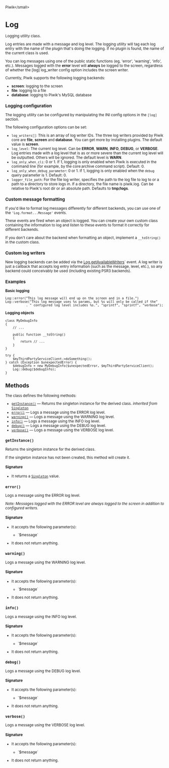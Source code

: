<small>Piwik\</small>

Log
===

Logging utility class.

Log entries are made with a message and log level. The logging utility will tag each
log entry with the name of the plugin that's doing the logging. If no plugin is found,
the name of the current class is used.

You can log messages using one of the public static functions (eg, 'error', 'warning',
'info', etc.). Messages logged with the **error** level will **always** be logged to
the screen, regardless of whether the [log] log_writer config option includes the
screen writer.

Currently, Piwik supports the following logging backends:

- **screen**: logging to the screen
- **file**: logging to a file
- **database**: logging to Piwik's MySQL database

### Logging configuration

The logging utility can be configured by manipulating the INI config options in the
`[log]` section.

The following configuration options can be set:

- `log_writers[]`: This is an array of log writer IDs. The three log writers provided
                   by Piwik core are **file**, **screen** and **database**. You can
                   get more by installing plugins. The default value is **screen**.
- `log_level`: The current log level. Can be **ERROR**, **WARN**, **INFO**, **DEBUG**,
               or **VERBOSE**. Log entries made with a log level that is as or more
               severe than the current log level will be outputted. Others will be
               ignored. The default level is **WARN**.
- `log_only_when_cli`: 0 or 1. If 1, logging is only enabled when Piwik is executed
                       in the command line (for example, by the core:archive command
                       script). Default: 0.
- `log_only_when_debug_parameter`: 0 or 1. If 1, logging is only enabled when the
                                   `debug` query parameter is 1. Default: 0.
- `logger_file_path`: For the file log writer, specifies the path to the log file
                      to log to or a path to a directory to store logs in. If a
                      directory, the file name is piwik.log. Can be relative to
                      Piwik's root dir or an absolute path. Defaults to **tmp/logs**.

### Custom message formatting

If you'd like to format log messages differently for different backends, you can use
one of the `'Log.format...Message'` events.

These events are fired when an object is logged. You can create your own custom class
containing the information to log and listen to these events to format it correctly for
different backends.

If you don't care about the backend when formatting an object, implement a `__toString()`
in the custom class.

### Custom log writers

New logging backends can be added via the [Log.getAvailableWriters](/api-reference/events#loggetavailablewriters)` event. A log
writer is just a callback that accepts log entry information (such as the message,
level, etc.), so any backend could conceivably be used (including existing PSR3
backends).

### Examples

**Basic logging**

    Log::error("This log message will end up on the screen and in a file.")
    Log::verbose("This log message uses %s params, but %s will only be called if the"
               . " configured log level includes %s.", "sprintf", "sprintf", "verbose");

**Logging objects**

    class MyDebugInfo
    {
        // ...

        public function __toString()
        {
            return // ...
        }
    }

    try {
        $myThirdPartyServiceClient->doSomething();
    } catch (Exception $unexpectedError) {
        $debugInfo = new MyDebugInfo($unexpectedError, $myThirdPartyServiceClient);
        Log::debug($debugInfo);
    }

Methods
-------

The class defines the following methods:

- [`getInstance()`](#getinstance) &mdash; Returns the singleton instance for the derived class. *inherited from* [`Singleton`](../Piwik/Singleton.md)
- [`error()`](#error) &mdash; Logs a message using the ERROR log level.
- [`warning()`](#warning) &mdash; Logs a message using the WARNING log level.
- [`info()`](#info) &mdash; Logs a message using the INFO log level.
- [`debug()`](#debug) &mdash; Logs a message using the DEBUG log level.
- [`verbose()`](#verbose) &mdash; Logs a message using the VERBOSE log level.

<a name="getinstance" id="getinstance"></a>
<a name="getInstance" id="getInstance"></a>
### `getInstance()`

Returns the singleton instance for the derived class.

If the singleton instance
has not been created, this method will create it.

#### Signature

- It returns a [`Singleton`](../Piwik/Singleton.md) value.

<a name="error" id="error"></a>
<a name="error" id="error"></a>
### `error()`

Logs a message using the ERROR log level.

_Note: Messages logged with the ERROR level are always logged to the screen in addition
to configured writers._

#### Signature

-  It accepts the following parameter(s):

   <ul>
   <li>
      <div markdown="1" class="parameter">
      `$message`

      <div markdown="1" class="param-desc"></div>

      <div style="clear:both;"/>

      </div>
   </li>
   </ul>
- It does not return anything.

<a name="warning" id="warning"></a>
<a name="warning" id="warning"></a>
### `warning()`

Logs a message using the WARNING log level.

#### Signature

-  It accepts the following parameter(s):

   <ul>
   <li>
      <div markdown="1" class="parameter">
      `$message`

      <div markdown="1" class="param-desc"></div>

      <div style="clear:both;"/>

      </div>
   </li>
   </ul>
- It does not return anything.

<a name="info" id="info"></a>
<a name="info" id="info"></a>
### `info()`

Logs a message using the INFO log level.

#### Signature

-  It accepts the following parameter(s):

   <ul>
   <li>
      <div markdown="1" class="parameter">
      `$message`

      <div markdown="1" class="param-desc"></div>

      <div style="clear:both;"/>

      </div>
   </li>
   </ul>
- It does not return anything.

<a name="debug" id="debug"></a>
<a name="debug" id="debug"></a>
### `debug()`

Logs a message using the DEBUG log level.

#### Signature

-  It accepts the following parameter(s):

   <ul>
   <li>
      <div markdown="1" class="parameter">
      `$message`

      <div markdown="1" class="param-desc"></div>

      <div style="clear:both;"/>

      </div>
   </li>
   </ul>
- It does not return anything.

<a name="verbose" id="verbose"></a>
<a name="verbose" id="verbose"></a>
### `verbose()`

Logs a message using the VERBOSE log level.

#### Signature

-  It accepts the following parameter(s):

   <ul>
   <li>
      <div markdown="1" class="parameter">
      `$message`

      <div markdown="1" class="param-desc"></div>

      <div style="clear:both;"/>

      </div>
   </li>
   </ul>
- It does not return anything.

